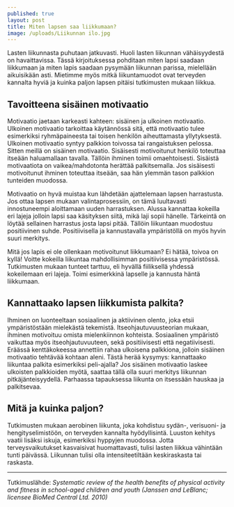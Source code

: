 ```yaml
---
published: true
layout: post
title: Miten lapsen saa liikkumaan? 
image: /uploads/Liikunnan ilo.jpg
---
```


Lasten liikunnasta puhutaan jatkuvasti. Huoli lasten liikunnan vähäisyydestä on havaittavissa. 
Tässä kirjoituksessa pohditaan miten lapsi saadaan liikkumaan ja miten lapis saadaan pysymään liikunnan parissa,
mielellään aikuisikään asti. Mietimme myös mitkä liikuntamuodot ovat terveyden kannalta hyviä ja kuinka paljon lapsen pitäisi
tutkimusten mukaan liikkua. 


## Tavoitteena sisäinen motivaatio

Motivaatio jaetaan karkeasti kahteen: sisäinen ja ulkoinen motivaatio. Ulkoinen motivaatio tarkoittaa käytännössä sitä, 
että motivaatio tulee esimerkiksi ryhmäpaineesta tai toisen henkilön aiheuttamasta yllytyksestä. Ulkoinen motivaatio 
syntyy palkkion toivossa tai rangaistuksen pelossa. Sitten meillä on sisäinen motivaatio. Sisäisesti motivoitunut henkilö 
toteuttaa itseään haluamallaan tavalla. Tällöin ihminen toimii omaehtoisesti. Sisäistä motivaatiota on vaikea/mahdotonta 
herättää palkitsemalla. Jos sisäisesti motivoitunut ihminen toteuttaa itseään, saa hän ylemmän tason palkkion tunteiden 
muodossa. 

Motivaatio on hyvä muistaa kun lähdetään ajattelemaan lapsen harrastusta. Jos ottaa lapsen mukaan valintaprosessiin, 
on tämä luultavasti innostuneempi aloittamaan uuden harrastuksen. Alussa kannattaa kokeilla eri lajeja jolloin lapsi saa 
käsityksen siitä, mikä laji sopii hänelle. Tärkeintä on löytää sellainen harrastus josta lapsi pitää. Tällöin liikuntaan 
muodostuu positiivinen suhde. Positiivisella ja kannustavalla ympäristöllä on myös hyvin suuri merkitys. 

Mitä jos lapis ei ole ollenkaan motivoitunut liikkumaan? Ei hätää, toivoa on kyllä! Voitte kokeilla liikuntaa mahdollisimman 
positiivisessa ympäristössä. Tutkimusten mukaan tunteet tarttuu, eli hyvällä fiiliksellä yhdessä kokeilemaan eri lajeja. 
Toimi esimerkkinä lapselle ja kannusta häntä liikkumaan.


## Kannattaako lapsen liikkumista palkita?

Ihminen on luonteeltaan sosiaalinen ja aktiivinen olento, joka etsii ympäristöstään mielekästä tekemistä. 
Itseohjautuvuusteorian mukaan, ihminen motivoituu omista mielenkiinnon kohteista. Sosiaalinen ympäristö vaikuttaa myös 
itseohjautuvuuteen, sekä positiivisesti että negatiivisesti. Eräässä kenttäkokeessa annettiin rahaa ulkoisena palkkiona, 
jolloin sisäinen motivaatio tehtävää kohtaan aleni. Tästä herää kysymys: kannattaako liikuntaa palkita esimerkiksi peli-ajalla?
Jos sisäinen motivaatio laskee ulkoisten palkkioiden myötä, saattaa tällä olla suuri merkitys liikunnan pitkäjänteisyydellä. 
Parhaassa tapauksessa liikunta on itsessään hauskaa ja palkitsevaa. 


## Mitä ja kuinka paljon?

Tutkimusten mukaan aerobinen liikunta, joka kohdistuu sydän-, verisuoni- ja hengityselimistöön, on terveyden kannalta 
hyödyllisintä. Luuston kehitys vaatii lisäksi iskuja, esimerkiksi hyppyjen muodossa. Jotta terveysvaikutukset kasvaisivat 
huomattavasti, tulisi lasten liikkua vähintään tunti päivässä. Liikunnan tulisi olla intensiteetiltään 
keskiraskasta tai raskasta.

---

Tutkimuslähde: _Systematic review of the health benefits of physical activity and fitness in school-aged children and youth 
(Janssen and LeBlanc; licensee BioMed Central Ltd. 2010)_
